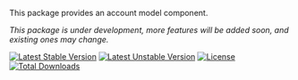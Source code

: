 This package provides an account model component.

*This package is under development, more features will be added soon, and existing ones may change.*

[![Latest Stable Version](https://poser.pugx.org/softspring/account/v/stable.svg)](https://packagist.org/packages/softspring/account)
[![Latest Unstable Version](https://poser.pugx.org/softspring/account/v/unstable.svg)](https://packagist.org/packages/softspring/account)
[![License](https://poser.pugx.org/softspring/account/license.svg)](https://packagist.org/packages/softspring/account)
[![Total Downloads](https://poser.pugx.org/softspring/account/downloads)](https://packagist.org/packages/softspring/account)
